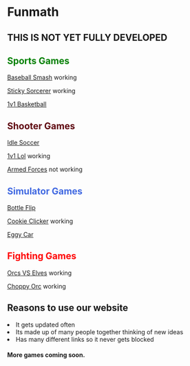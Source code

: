 





# Funmath


<h2>THIS IS NOT YET FULLY DEVELOPED</h2>



<h2 style="color:green;">Sports Games </h2>

[Baseball Smash](https://cosmosinagalaxy.github.io/Funmath/baseballsmash.html) working

[Sticky Sorcerer](https://jetyehsunblocked.codehs.me/games/sticky-sorcerer.html) working 

[1v1 Basketball](https://cosmosinagalaxy.github.io/Funmath/1v1basketball.html)
<h2 style="color:#5e040e;">Shooter Games</h2>

[Idle Soccer](https://cosmosinagalaxy.github.io/Funmath/idlesoccer.html)

  [1v1 Lol](https://games.imc.re/ngs/1v1lol/) working 


 [Armed Forces](https://anchorxandthe.world/games/armedforces) not working 
 <h2 style="color:royalblue;">Simulator Games </h2>

[Bottle Flip](https://cosmosinagalaxy.github.io/Funmath/bottleflip.html)
   
[Cookie Clicker](https://jetyuh.github.io/cookie-clicker/) working


[Eggy Car](https://cosmosinagalaxy.github.io/Funmath/eggycar.html)





<h2 style="color:red;">Fighting Games </h2>








[Orcs VS Elves](https://jetyehsunblocked.codehs.me/games/orcs-vs-elves.html) working


[Choppy Orc](https://jetyehsunblocked.codehs.me/games/choppy-orc.html) working







 <h2>Reasons to use our website</h2>

 <li> It gets updated often
 <li>Its made up of many people together thinking of new ideas
 <li>Has many different links so it never gets blocked
<h4>More games coming soon. 






